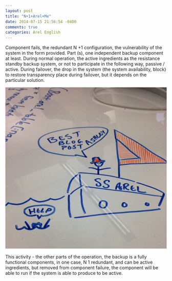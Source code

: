```yaml
---
layout: post
title: "N+1+Arel+Me"
date: 2014-07-15 21:56:54 -0400
comments: true
categories: Arel English
---
```


Component fails, the redundant N +1 configuration, the vulnerability of the system in the form provided. Part (s), one independent backup component at least. During normal operation, the active ingredients as the resistance standby backup system, or not to participate in the following way, passive / active. During failover, the drop in the system (the system availability, block) to restore transparency place during failover, but it depends on the particular solution.

![](/images/arelenglish.JPG)

This activity - the other parts of the operation, the backup is a fully functional components, in one case, N 1 redundant, and can be active ingredients, but removed from component failure, the component will be able to run if the system is able to produce to be active.
